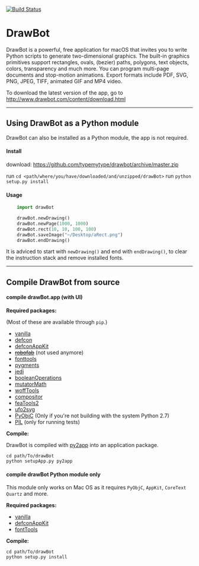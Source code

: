 [![Build Status](https://travis-ci.org/typemytype/drawbot.svg?branch=master)](https://travis-ci.org/typemytype/drawbot)

# DrawBot

DrawBot is a powerful, free application for macOS that invites you to write Python scripts to generate two-dimensional graphics. The built-in graphics primitives support rectangles, ovals, (bezier) paths, polygons, text objects, colors, transparency and much more. You can program multi-page documents and stop-motion animations. Export formats include PDF, SVG, PNG, JPEG, TIFF, animated GIF and MP4 video.

To download the latest version of the app, go to  
http://www.drawbot.com/content/download.html

---

## Using DrawBot as a Python module

DrawBot can also be installed as a Python module, the app is not required. 

#### Install 

download: https://github.com/typemytype/drawbot/archive/master.zip

run `cd <path/where/you/have/downloaded/and/unzipped/drawBot>`
run `python setup.py install`

#### Usage

```Python
    import drawBot

    drawBot.newDrawing()
    drawBot.newPage(1000, 1000)
    drawBot.rect(10, 10, 100, 100)
    drawBot.saveImage("~/Desktop/aRect.png")
    drawBot.endDrawing()
```

It is adviced to start with `newDrawing()` and end with `endDrawing()`, to clear the instruction stack and remove installed fonts.

---

## Compile DrawBot from source

#### compile drawBot.app (with UI)

__Required packages:__

(Most of these are available through `pip`.)

* [vanilla](https://github.com/typesupply/vanilla)
* [defcon](https://github.com/typesupply/defcon)
* [defconAppKit](https://github.com/typesupply/defconAppKit)
* ~~[robofab](https://github.com/robofab-developers/robofab)~~ (not used anymore)
* [fonttools](https://github.com/fonttools/fonttools)
* [pygments](http://pygments.org)
* [jedi](http://jedi.jedidjah.ch/en/latest/)
* [booleanOperations](https://github.com/typemytype/booleanOperations)
* [mutatorMath](https://github.com/LettError/MutatorMath)
* [woffTools](https://github.com/typesupply/woffTools)
* [compositor](https://github.com/typesupply/compositor)
* [feaTools2](https://github.com/typesupply/feaTools2)
* [ufo2svg](https://github.com/typesupply/ufo2svg)
* [PyObjC](https://pythonhosted.org/pyobjc/) (Only if you're not building with the system Python 2.7)
* [PIL](https://github.com/python-pillow/Pillow) (only for running tests)

__Compile:__


DrawBot is compiled with [py2app](https://pypi.python.org/pypi/py2app/) into an application package.


    cd path/To/drawBot
    python setupApp.py py2app


#### compile drawBot Python module only


This module only works on Mac OS as it requires `PyObjC`, `AppKit`, `CoreText` `Quartz` and more.

__Required packages:__

* [vanilla](https://github.com/typesupply/vanilla)
* [defconAppKit](https://github.com/typesupply/defconAppKit)
* [fontTools](https://github.com/behdad/fonttools)

__Compile:__

	cd path/To/drawBot
    python setup.py install
